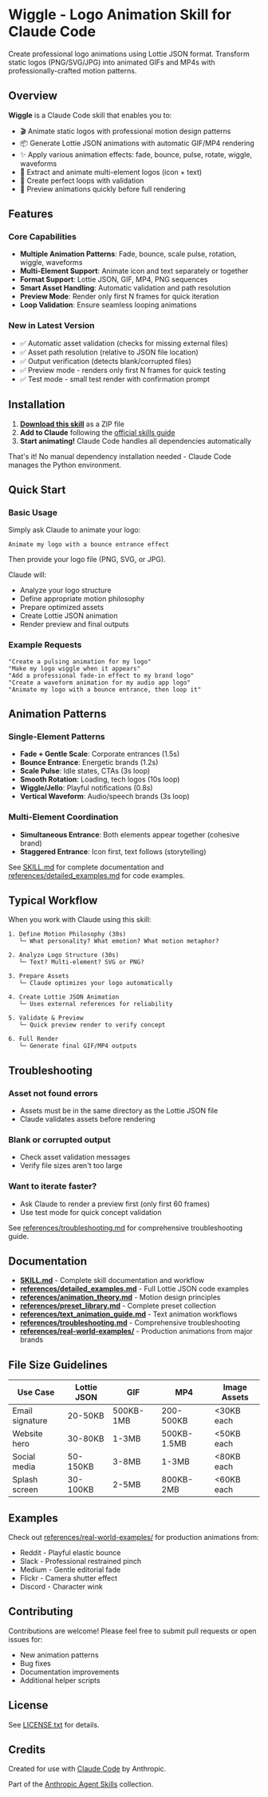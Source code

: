 # Wiggle - Logo Animation Skill for Claude Code

Create professional logo animations using Lottie JSON format. Transform static logos (PNG/SVG/JPG) into animated GIFs and MP4s with professionally-crafted motion patterns.

## Overview

**Wiggle** is a Claude Code skill that enables you to:
- 🎬 Animate static logos with professional motion design patterns
- 📦 Generate Lottie JSON animations with automatic GIF/MP4 rendering
- ✨ Apply various animation effects: fade, bounce, pulse, rotate, wiggle, waveforms
- 🎨 Extract and animate multi-element logos (icon + text)
- 🔄 Create perfect loops with validation
- 🚀 Preview animations quickly before full rendering

## Features

### Core Capabilities
- **Multiple Animation Patterns**: Fade, bounce, scale pulse, rotation, wiggle, waveforms
- **Multi-Element Support**: Animate icon and text separately or together
- **Format Support**: Lottie JSON, GIF, MP4, PNG sequences
- **Smart Asset Handling**: Automatic validation and path resolution
- **Preview Mode**: Render only first N frames for quick iteration
- **Loop Validation**: Ensure seamless looping animations

### New in Latest Version
- ✅ Automatic asset validation (checks for missing external files)
- ✅ Asset path resolution (relative to JSON file location)
- ✅ Output verification (detects blank/corrupted files)
- ✅ Preview mode - renders only first N frames for quick testing
- ✅ Test mode - small test render with confirmation prompt

## Installation

1. **[Download this skill](https://github.com/talknerdytome-labs/wiggle-claude-skill/archive/refs/heads/main.zip)** as a ZIP file
2. **Add to Claude** following the [official skills guide](https://support.claude.com/en/articles/12512180-using-skills-in-claude)
3. **Start animating!** Claude Code handles all dependencies automatically

That's it! No manual dependency installation needed - Claude Code manages the Python environment.

## Quick Start

### Basic Usage

Simply ask Claude to animate your logo:

```
Animate my logo with a bounce entrance effect
```

Then provide your logo file (PNG, SVG, or JPG).

Claude will:
- Analyze your logo structure
- Define appropriate motion philosophy
- Prepare optimized assets
- Create Lottie JSON animation
- Render preview and final outputs

### Example Requests

```
"Create a pulsing animation for my logo"
"Make my logo wiggle when it appears"
"Add a professional fade-in effect to my brand logo"
"Create a waveform animation for my audio app logo"
"Animate my logo with a bounce entrance, then loop it"
```

## Animation Patterns

### Single-Element Patterns

- **Fade + Gentle Scale**: Corporate entrances (1.5s)
- **Bounce Entrance**: Energetic brands (1.2s)
- **Scale Pulse**: Idle states, CTAs (3s loop)
- **Smooth Rotation**: Loading, tech logos (10s loop)
- **Wiggle/Jello**: Playful notifications (0.8s)
- **Vertical Waveform**: Audio/speech brands (3s loop)

### Multi-Element Coordination

- **Simultaneous Entrance**: Both elements appear together (cohesive brand)
- **Staggered Entrance**: Icon first, text follows (storytelling)

See [SKILL.md](SKILL.md) for complete documentation and [references/detailed_examples.md](references/detailed_examples.md) for code examples.

## Typical Workflow

When you work with Claude using this skill:

```
1. Define Motion Philosophy (30s)
   └─ What personality? What emotion? What motion metaphor?

2. Analyze Logo Structure (30s)
   └─ Text? Multi-element? SVG or PNG?

3. Prepare Assets
   └─ Claude optimizes your logo automatically

4. Create Lottie JSON Animation
   └─ Uses external references for reliability

5. Validate & Preview
   └─ Quick preview render to verify concept

6. Full Render
   └─ Generate final GIF/MP4 outputs
```

## Troubleshooting

### Asset not found errors
- Assets must be in the same directory as the Lottie JSON file
- Claude validates assets before rendering

### Blank or corrupted output
- Check asset validation messages
- Verify file sizes aren't too large

### Want to iterate faster?
- Ask Claude to render a preview first (only first 60 frames)
- Use test mode for quick concept validation

See [references/troubleshooting.md](references/troubleshooting.md) for comprehensive troubleshooting guide.

## Documentation

- **[SKILL.md](SKILL.md)** - Complete skill documentation and workflow
- **[references/detailed_examples.md](references/detailed_examples.md)** - Full Lottie JSON code examples
- **[references/animation_theory.md](references/animation_theory.md)** - Motion design principles
- **[references/preset_library.md](references/preset_library.md)** - Complete preset collection
- **[references/text_animation_guide.md](references/text_animation_guide.md)** - Text animation workflows
- **[references/troubleshooting.md](references/troubleshooting.md)** - Comprehensive troubleshooting
- **[references/real-world-examples/](references/real-world-examples/)** - Production animations from major brands

## File Size Guidelines

| Use Case | Lottie JSON | GIF | MP4 | Image Assets |
|----------|-------------|-----|-----|--------------|
| Email signature | 20-50KB | 500KB-1MB | 200-500KB | <30KB each |
| Website hero | 30-80KB | 1-3MB | 500KB-1.5MB | <50KB each |
| Social media | 50-150KB | 3-8MB | 1-3MB | <80KB each |
| Splash screen | 30-100KB | 2-5MB | 800KB-2MB | <60KB each |

## Examples

Check out [references/real-world-examples/](references/real-world-examples/) for production animations from:
- Reddit - Playful elastic bounce
- Slack - Professional restrained pinch
- Medium - Gentle editorial fade
- Flickr - Camera shutter effect
- Discord - Character wink

## Contributing

Contributions are welcome! Please feel free to submit pull requests or open issues for:
- New animation patterns
- Bug fixes
- Documentation improvements
- Additional helper scripts

## License

See [LICENSE.txt](LICENSE.txt) for details.

## Credits

Created for use with [Claude Code](https://claude.com/claude-code) by Anthropic.

Part of the [Anthropic Agent Skills](https://github.com/anthropics/skills) collection.
